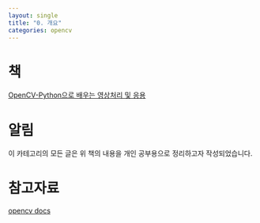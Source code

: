 ```yaml
---
layout: single
title: "0. 개요"
categories: opencv
---
```


# 책

[OpenCV-Python으로 배우는 영상처리 및 응용](http://www.yes24.com/Product/Goods/95785417)

# 알림

이 카테고리의 모든 글은 위 책의 내용을 개인 공부용으로 정리하고자 작성되었습니다.

# 참고자료

[opencv docs](https://docs.opencv.org/3.0-beta/modules/photo/doc/denoising.html?highlight=denoising#fastnlmeansdenoising)
